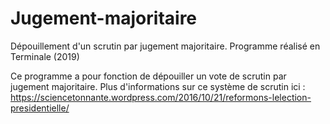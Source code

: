 # Jugement-majoritaire
Dépouillement d'un scrutin par jugement majoritaire.
Programme réalisé en Terminale (2019)

Ce programme a pour fonction de dépouiller un vote de scrutin par jugement majoritaire.
Plus d'informations sur ce système de scrutin ici :
https://sciencetonnante.wordpress.com/2016/10/21/reformons-lelection-presidentielle/
